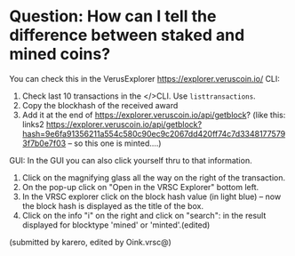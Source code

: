# ﻿Question: How can I tell the difference between staked and mined coins?

You can check this in the VerusExplorer https://explorer.veruscoin.io/
CLI:
1) Check last 10 transactions in the </>CLI. Use `listtransactions`.
2) Copy the blockhash of the received award
3) Add it at the end of https://explorer.veruscoin.io/api/getblock?
(like this: links2 https://explorer.veruscoin.io/api/getblock?hash=9e6fa91356211a554c580c90ec9c2067dd420ff74c7d33481775793f7b0e7f03 – so this one is minted....)

GUI:
In the GUI you can also click yourself thru to that information.
1) Click on the magnifying glass all the way on the right of the transaction.
2) On the pop-up click on "Open in the VRSC Explorer" bottom left.
3) In the VRSC explorer click on the block hash value (in light blue) – now the block hash is displayed as the title of the box.
4) Click on the info "i" on the right and click on "search": in the result displayed for blocktype 'mined' or 'minted'.(edited)

(submitted by karero, edited by Oink.vrsc@)
